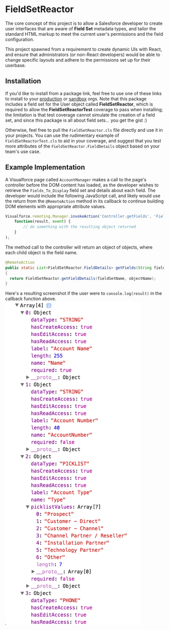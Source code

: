 # FieldSetReactor

The core concept of this project is to allow a Salesforce developer to create user interfaces that are aware of **Field Set** metadata types, and tailor the standard HTML markup to meet the current user's permissions and the field configuration.

This project spawned from a requirement to create dynamic UIs with React, and ensure that administrators (or non-React developers) would be able to change specific layouts and adhere to the permissions set up for their userbase.

## Installation

If you'd like to install from a package link, feel free to use one of these links to install to your [production](https://login.salesforce.com/packaging/installPackage.apexp?p0=04t61000000kf6k) or [sandbox](https://test.salesforce.com/packaging/installPackage.apexp?p0=04t61000000kf6k) orgs. Note that this package includes a field set for the User object called **FieldSetReactor**, which is required to allow the **FieldSetReactorTest** coverage to pass when installing; the limitation is that test coverage cannot simulate the creation of a field set, and since this package is all about field sets... you get the gist :)

Otherwise, feel free to pull the `FieldSetReactor.cls` file directly and use it in your projects. You can use the rudimentary example of `FieldSetReactorTest.cls` to aid in your coverage, and suggest that you test more attributes of the `FieldSetReactor.FieldDetails` object based on your team's use case.

## Example Implementation

A Visualforce page called `AccountManager` makes a call to the page's controller before the DOM content has loaded, as the developer wishes to retrieve the `Fields_To_Display` field set and details about each field. The developer would include the following JavaScript call, and likely would use the return from the `@RemoteAction` method in its callback to continue building DOM elements with appropriate attribute values.

```js
Visualforce.remoting.Manager.invokeAction('Controller.getFields', 'Fields_To_Display', 'Account',
	function(result, event) {
		// do something with the resulting object returned
	}
);
```

The method call to the controller will return an object of objects, where each child object is the field name.
```java
@RemoteAction
public static List<FieldSetReactor.FieldDetails> getFields(String fieldSetName, String objectName)
{
  return FieldSetReactor.getFieldDetails(fieldSetName, objectName);
}
```

Here's a resulting screenshot if the user were to `console.log(result)` in the callback function above.
![result.png](result.png)